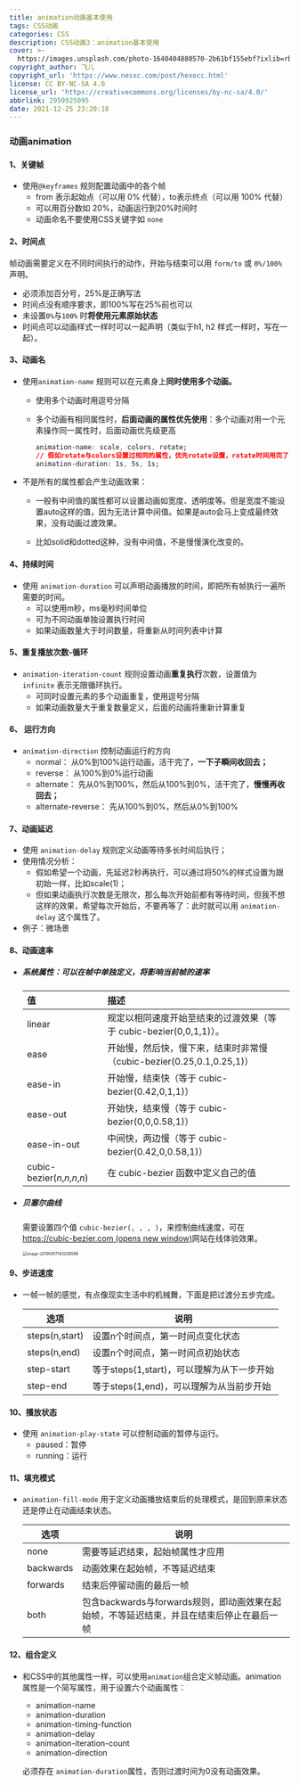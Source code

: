 ```yaml
---
title: animation动画基本使用
tags: CSS动画
categories: CSS
description: CSS动画3：animation基本使用
cover: >-
  https://images.unsplash.com/photo-1640404880570-2b61bf155ebf?ixlib=rb-1.2.1&ixid=MnwxMjA3fDB8MHxwaG90by1wYWdlfHx8fGVufDB8fHx8&auto=format&fit=crop&w=580&q=80
copyright_author: 飞儿
copyright_url: 'https://www.nesxc.com/post/hexocc.html'
license: CC BY-NC-SA 4.0
license_url: 'https://creativecommons.org/licenses/by-nc-sa/4.0/'
abbrlink: 2959925095
date: 2021-12-25 23:20:18
---
```


### 动画animation ###

#### 1、关键帧 ####

* 使用`@keyframes` 规则配置动画中的各个帧
  * from 表示起始点（可以用 0% 代替），to表示终点（可以用 100% 代替）
  * 可以用百分数如 20%，动画运行到20%时间时
  * 动画命名不要使用CSS关键字如 `none`

#### 2、时间点 ####

帧动画需要定义在不同时间执行的动作，开始与结束可以用 `form/to` 或 `0%/100%` 声明。

* 必须添加百分号，25%是正确写法
* 时间点没有顺序要求，即100%写在25%前也可以
* 未设置`0%`与`100%` 时**将使用元素原始状态**
* 时间点可以动画样式一样时可以一起声明（类似于h1, h2 样式一样时，写在一起）。

#### 3、动画名 ####

* 使用`animation-name` 规则可以在元素身上**同时使用多个动画。**

  * 使用多个动画时用逗号分隔

  * 多个动画有相同属性时，**后面动画的属性优先使用**：多个动画对用一个元素操作同一属性时，后面动画优先级更高

    ```css 
    animation-name: scale, colors, rotate; 
    // 假如rotate与colors设置过相同的属性，优先rotate设置，rotate时间用完了，才会有colors用，因此入股ocolors的持续时间=== 或< rotate的时间，是没机会生效的
    animation-duration: 1s, 5s, 1s;
    ```

* 不是所有的属性都会产生动画效果：

  * 一般有中间值的属性都可以设置动画如宽度、透明度等。但是宽度不能设置auto这样的值，因为无法计算中间值。如果是auto会马上变成最终效果，没有动画过渡效果。

  * 比如solid和dotted这种，没有中间值，不是慢慢演化改变的。

#### 4、持续时间 ####

* 使用 `animation-duration` 可以声明动画播放的时间，即把所有帧执行一遍所需要的时间。
  * 可以使用m秒，ms毫秒时间单位
  * 可为不同动画单独设置执行时间
  * 如果动画数量大于时间数量，将重新从时间列表中计算

#### 5、重复播放次数-循环 ####

* `animation-iteration-count` 规则设置动画**重复执行**次数，设置值为 `infinite` 表示无限循环执行。
  * 可同时设置元素的多个动画重复，使用逗号分隔
  * 如果动画数量大于重复数量定义，后面的动画将重新计算重复

#### 6、 运行方向 ####

* `animation-direction` 控制动画运行的方向
  * normal：	从0%到100%运行动画，活干完了，**一下子瞬间收回去；**
  * reverse：	从100%到0%运行动画
  * alternate：	先从0%到100%，然后从100%到0%，活干完了，**慢慢再收回去；**
  * alternate-reverse：	先从100%到0%，然后从0%到100%

#### 7、动画延迟 ####

* 使用 `animation-delay` 规则定义动画等待多长时间后执行；
* 使用情况分析：
  * 假如希望一个动画，先延迟2秒再执行，可以通过将50%的样式设置为跟初始一样，比如scale(1)；
  * 但如果动画执行次数是无限次，那么每次开始前都有等待时间，但我不想这样的效果，希望每次开始后，不要再等了：此时就可以用 `animation-delay` 这个属性了。
* 例子：微场景

#### 8、动画速率 ####

* ##### 系统属性：可以在帧中单独定义，将影响当前帧的速率 #####

  | 值                            | 描述                                                         |
  | :---------------------------- | :----------------------------------------------------------- |
  | linear                        | 规定以相同速度开始至结束的过渡效果（等于 cubic-bezier(0,0,1,1)）。 |
  | ease                          | 开始慢，然后快，慢下来，结束时非常慢（cubic-bezier(0.25,0.1,0.25,1)） |
  | ease-in                       | 开始慢，结束快（等于 cubic-bezier(0.42,0,1,1)）              |
  | ease-out                      | 开始快，结束慢（等于 cubic-bezier(0,0,0.58,1)）              |
  | ease-in-out                   | 中间快，两边慢（等于 cubic-bezier(0.42,0,0.58,1)）           |
  | cubic-bezier(*n*,*n*,*n*,*n*) | 在 cubic-bezier 函数中定义自己的值                           |

* ##### 贝塞尔曲线 #####

  需要设置四个值 `cubic-bezier(, , , )`，来控制曲线速度，可在 [https://cubic-bezier.com (opens new window)](https://cubic-bezier.com/)网站在线体验效果。

  <img src="https://doc.houdunren.com/assets/img/image-20190917143208598.d3bc3aad.png" alt="image-20190917143208598" style="zoom:50%;" />

#### 9、步进速度 ####

* 一帧一帧的感觉，有点像现实生活中的机械舞，下面是把过渡分五步完成。

  | 选项           | 说明                                       |
  | -------------- | ------------------------------------------ |
  | steps(n,start) | 设置n个时间点，第一时间点变化状态          |
  | steps(n,end)   | 设置n个时间点，第一时间点初始状态          |
  | step-start     | 等于steps(1,start)，可以理解为从下一步开始 |
  | step-end       | 等于steps(1,end)，可以理解为从当前步开始   |

#### 10、播放状态 ####

* 使用 `animation-play-state` 可以控制动画的暂停与运行。
  * paused：暂停
  * running：运行

#### 11、填充模式 ####

* `animation-fill-mode` 用于定义动画播放结束后的处理模式，是回到原来状态还是停止在动画结束状态。

  | 选项      | 说明                                                         |
  | --------- | ------------------------------------------------------------ |
  | none      | 需要等延迟结束，起始帧属性才应用                             |
  | backwards | 动画效果在起始帧，不等延迟结束                               |
  | forwards  | 结束后停留动画的最后一帧                                     |
  | both      | 包含backwards与forwards规则，即动画效果在起始帧，不等延迟结束，并且在结束后停止在最后一帧 |

#### 12、组合定义 ####

* 和CSS中的其他属性一样，可以使用`animation`组合定义帧动画。animation 属性是一个简写属性，用于设置六个动画属性：

  * animation-name
  * animation-duration
  * animation-timing-function
  * animation-delay
  * animation-iteration-count
  * animation-direction

  必须存在 `animation-duration`属性，否则过渡时间为0没有动画效果。